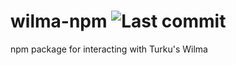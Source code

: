 # wilma-npm <img src="https://img.shields.io/github/last-commit/juhanias/wilma-npm" alt="Last commit">
npm package for interacting with Turku's Wilma
